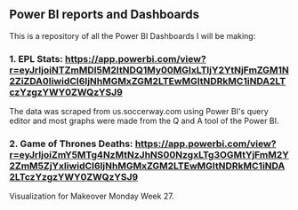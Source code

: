 ## Power BI reports and Dashboards

This is a repository of all the Power BI Dashboards I will be making:

### 1. EPL Stats: https://app.powerbi.com/view?r=eyJrIjoiNTZmMDI5M2ItNDQ1My00MGIxLTljY2YtNjFmZGM1N2ZiZDA0IiwidCI6IjNhMGMxZGM2LTEwMGItNDRkMC1iNDA2LTczYzgzYWY0ZWQzYSJ9

The data was scraped from us.soccerway.com using Power BI's query editor and most graphs were made from the Q and A tool of the Power BI.

### 2. Game of Thrones Deaths: https://app.powerbi.com/view?r=eyJrIjoiZmY5MTg4NzMtNzJhNS00NzgxLTg3OGMtYjFmM2Y2ZmM5ZjYxIiwidCI6IjNhMGMxZGM2LTEwMGItNDRkMC1iNDA2LTczYzgzYWY0ZWQzYSJ9

Visualization for Makeover Monday Week 27.